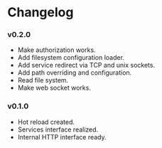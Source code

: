 # Changelog

### v0.2.0

* Make authorization works.
* Add filesystem configuration loader.
* Add service redirect via TCP and unix sockets.
* Add path overriding and configuration.
* Read file system.
* Make web socket works.

### v0.1.0

* Hot reload created.
* Services interface realized.
* Internal HTTP interface ready.
